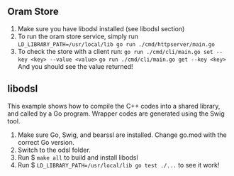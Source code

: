 ## Oram Store

1. Make sure you have libodsl installed (see libodsl section)
2. To run the oram store service, simply run 
	`LD_LIBRARY_PATH=/usr/local/lib go run ./cmd/httpserver/main.go`
3. To check the store with a client run:
	`go run ./cmd/cli/main.go set --key <key> --value <value>`
	`go run ./cmd/cli/main.go get --key <key>`
	And you should see the value returned!

## libodsl

This example shows how to compile the C++ codes into a shared library, and called by a Go program. Wrapper codes are generated using the Swig tool.

1. Make sure Go, Swig, and bearssl are installed. Change go.mod with the correct Go version.
2. Switch to the odsl folder.
3. Run $ `make all` to build and install libodsl
4. Run $ `LD_LIBRARY_PATH=/usr/local/lib go test ./...` to see it work!
